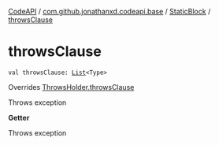 [CodeAPI](../../index.md) / [com.github.jonathanxd.codeapi.base](../index.md) / [StaticBlock](index.md) / [throwsClause](.)

# throwsClause

`val throwsClause: `[`List`](https://kotlinlang.org/api/latest/jvm/stdlib/kotlin.collections/-list/index.html)`<Type>`

Overrides [ThrowsHolder.throwsClause](../-throws-holder/throws-clause.md)

Throws exception

**Getter**

Throws exception

